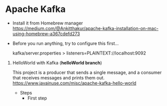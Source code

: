 # Apache Kafka

- Install it from Homebrew manager https://medium.com/@Ankitthakur/apache-kafka-installation-on-mac-using-homebrew-a367cdefd273

- Before you run anything, try to configure this first...

  kafka/server.properties > listeners=PLAINTEXT://localhost:9092
  
1. HelloWorld with Kafka (**helloWorld branch**)
   
   This project is a producer that sends a single message, and a consumer that receives messages and prints them out.
   https://www.javainuse.com/misc/apache-kafka-hello-world
  
    - Steps
      - First step
